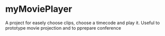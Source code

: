 # myMoviePlayer
A project for easely choose clips, choose a timecode and play it.
Useful to prototype movie projection and to pprepare conference
